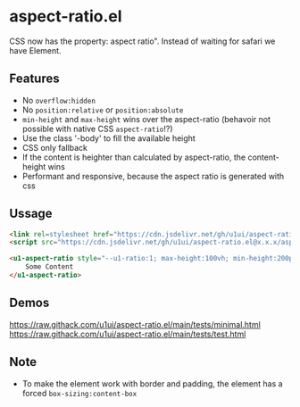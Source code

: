 # aspect-ratio.el

CSS now has the property: aspect ratio".
Instead of waiting for safari we have Element.

## Features
- No `overflow:hidden`
- No `position:relative` or `position:absolute`
- `min-height` and `max-height` wins over the aspect-ratio (behavoir not possible with native CSS `aspect-ratio`!?)
- Use the class '-body' to fill the available height
- CSS only fallback
- If the content is heighter than calculated by aspect-ratio, the content-height wins
- Performant and responsive, because the aspect ratio is generated with css

## Ussage

```html
<link rel=stylesheet href="https://cdn.jsdelivr.net/gh/u1ui/aspect-ratio.el@x.x.x/aspect-ratio.min.css">
<script src="https://cdn.jsdelivr.net/gh/u1ui/aspect-ratio.el@x.x.x/aspect-ratio.min.js" type=module></script>

<u1-aspect-ratio style="--u1-ratio:1; max-height:100vh; min-height:200px; border:2px solid red">
    Some Content
</u1-aspect-ratio>
```

## Demos
https://raw.githack.com/u1ui/aspect-ratio.el/main/tests/minimal.html  
https://raw.githack.com/u1ui/aspect-ratio.el/main/tests/test.html  

## Note

- To make the element work with border and padding, the element has a forced `box-sizing:content-box`
